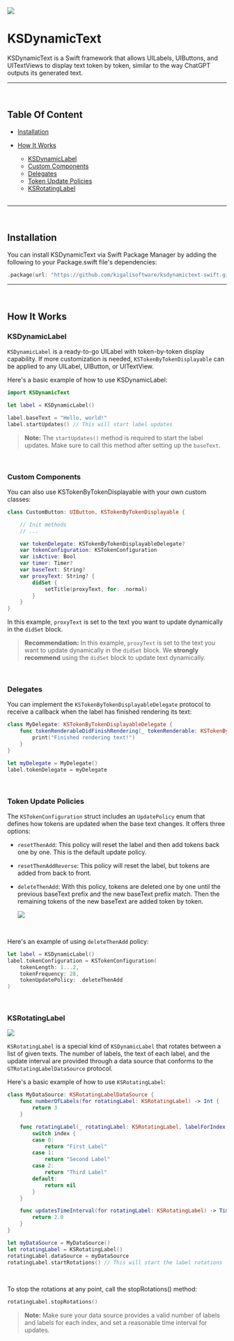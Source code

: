 <img src="https://github.com/kigalisoftware/ksdynamictext-swift/assets/44855831/53853ba6-35c3-444a-b748-2b9c7e4a16a7">

# KSDynamicText

KSDynamicText is a Swift framework that allows UILabels, UIButtons, and UITextViews to display text token by token, similar to the way ChatGPT outputs its generated text.

---

<br>

## Table Of Content

- [Installation](#installation)
  <br>

- [How It Works](#how-it-works)
  * [KSDynamicLabel](#KSDynamicLabel)
  * [Custom Components](#custom-components)
  * [Delegates](#delegates)
  * [Token Update Policies](#token-update-policies)
  * [KSRotatingLabel](#KSRotatingLabel)
  <br>

---

<br>

## Installation

You can install KSDynamicText via Swift Package Manager by adding the following to your Package.swift file's dependencies:

```swift
.package(url: "https://github.com/kigalisoftware/ksdynamictext-swift.git", .upToNextMajor(from: "1.0.0"))
```

---

<br>

## How It Works

### KSDynamicLabel

`KSDynamicLabel` is a ready-to-go UILabel with token-by-token display capability. If more customization is needed, `KSTokenByTokenDisplayable` can be applied to any UILabel, UIButton, or UITextView.

Here's a basic example of how to use KSDynamicLabel:

```swift
import KSDynamicText

let label = KSDynamicLabel()

label.baseText = "Hello, world!"
label.startUpdates() // This will start label updates
```

> **Note:** The `startUpdates()` method is required to start the label updates. Make sure to call this method after setting up the `baseText`.

<br>

### Custom Components

You can also use KSTokenByTokenDisplayable with your own custom classes:

```swift
class CustomButton: UIButton, KSTokenByTokenDisplayable {

    // Init methods
    // ...

    var tokenDelegate: KSTokenByTokenDisplayableDelegate?
    var tokenConfiguration: KSTokenConfiguration
    var isActive: Bool
    var timer: Timer?
    var baseText: String?
    var proxyText: String? {
        didSet {
            setTitle(proxyText, for: .normal)
        }
    }
}
```

In this example, `proxyText` is set to the text you want to update dynamically in the `didSet` block.

> **Recommendation:** In this example, `proxyText` is set to the text you want to update dynamically in the `didSet` block. We **strongly recommend** using the `didSet` block to update text dynamically.

<br>

### Delegates

You can implement the `KSTokenByTokenDisplayableDelegate` protocol to receive a callback when the label has finished rendering its text:

```swift
class MyDelegate: KSTokenByTokenDisplayableDelegate {
    func tokenRenderableDidFinishRendering(_ tokenRenderable: KSTokenByTokenDisplayable) {
        print("Finished rendering text!")
    }
}

let myDelegate = MyDelegate()
label.tokenDelegate = myDelegate
```

<br>

### Token Update Policies

The `KSTokenConfiguration` struct includes an `UpdatePolicy` enum that defines how tokens are updated when the base text changes. It offers three options:

- `resetThenAdd`: This policy will reset the label and then add tokens back one by one. This is the default update policy.
  <br>

- `resetThenAddReverse`: This policy will reset the label, but tokens are added from back to front.
  <br>

- `deleteThenAdd`: With this policy, tokens are deleted one by one until the previous baseText prefix and the new baseText prefix match. Then the remaining tokens of the new baseText are added token by token.
  <br>

    <img src="https://github.com/kigalisoftware/ksdynamictext-swift/assets/44855831/c7ac9ca8-a66a-4c01-83cb-e74321feb446">
    
    
<br>

Here's an example of using `deleteThenAdd` policy:

```swift
let label = KSDynamicLabel()
label.tokenConfiguration = KSTokenConfiguration(
    tokenLength: 1...2,
    tokenFrequency: 28,
    tokenUpdatePolicy: .deleteThenAdd
)
```

<br>

### KSRotatingLabel
<img src="https://github.com/kigalisoftware/ksdynamictext-swift/assets/44855831/53853ba6-35c3-444a-b748-2b9c7e4a16a7">

<br>

`KSRotatingLabel` is a special kind of `KSDynamicLabel` that rotates between a list of given texts. The number of labels, the text of each label, and the update interval are provided through a data source that conforms to the `GTRotatingLabelDataSource` protocol.

Here's a basic example of how to use `KSRotatingLabel`:

```swift
class MyDataSource: KSRotatingLabelDataSource {
    func numberOfLabels(for rotatingLabel: KSRotatingLabel) -> Int {
        return 3
    }

    func rotatingLabel(_ rotatingLabel: KSRotatingLabel, labelForIndex index: Int) -> String? {
        switch index {
        case 0:
            return "First Label"
        case 1:
            return "Second Label"
        case 2:
            return "Third Label"
        default:
            return nil
        }
    }

    func updatesTimeInterval(for rotatingLabel: KSRotatingLabel) -> TimeInterval {
        return 2.0
    }
}

let myDataSource = MyDataSource()
let rotatingLabel = KSRotatingLabel()
rotatingLabel.dataSource = myDataSource
rotatingLabel.startRotations() // This will start the label rotations
```

<br>

To stop the rotations at any point, call the stopRotations() method:

```swift
rotatingLabel.stopRotations()
```

> **Note:** Make sure your data source provides a valid number of labels and labels for each index, and set a reasonable time interval for updates.

<br>
